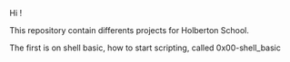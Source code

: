 Hi ! 

This repository contain differents projects for Holberton School.

The first is on shell basic, how to start scripting, called 0x00-shell_basic
